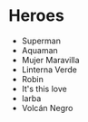 # Heroes

* Superman
* Aquaman
* Mujer Maravilla
* Linterna Verde
* Robin
* It's this love
* larba
* Volcán Negro
